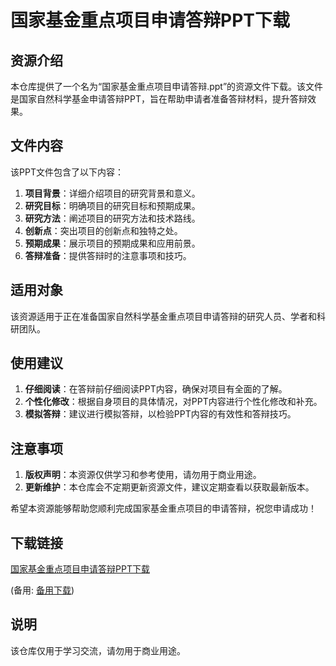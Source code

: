 # 国家基金重点项目申请答辩PPT下载

## 资源介绍

本仓库提供了一个名为“国家基金重点项目申请答辩.ppt”的资源文件下载。该文件是国家自然科学基金申请答辩PPT，旨在帮助申请者准备答辩材料，提升答辩效果。

## 文件内容

该PPT文件包含了以下内容：

1. **项目背景**：详细介绍项目的研究背景和意义。
2. **研究目标**：明确项目的研究目标和预期成果。
3. **研究方法**：阐述项目的研究方法和技术路线。
4. **创新点**：突出项目的创新点和独特之处。
5. **预期成果**：展示项目的预期成果和应用前景。
6. **答辩准备**：提供答辩时的注意事项和技巧。

## 适用对象

该资源适用于正在准备国家自然科学基金重点项目申请答辩的研究人员、学者和科研团队。

## 使用建议

1. **仔细阅读**：在答辩前仔细阅读PPT内容，确保对项目有全面的了解。
2. **个性化修改**：根据自身项目的具体情况，对PPT内容进行个性化修改和补充。
3. **模拟答辩**：建议进行模拟答辩，以检验PPT内容的有效性和答辩技巧。

## 注意事项

1. **版权声明**：本资源仅供学习和参考使用，请勿用于商业用途。
2. **更新维护**：本仓库会不定期更新资源文件，建议定期查看以获取最新版本。

希望本资源能够帮助您顺利完成国家基金重点项目的申请答辩，祝您申请成功！

## 下载链接
[国家基金重点项目申请答辩PPT下载](https://pan.quark.cn/s/bf7eb4d37652) 

(备用: [备用下载](https://pan.baidu.com/s/1EDZKp_0ZkE7tQF_zNsLqKw?pwd=1234))

## 说明

该仓库仅用于学习交流，请勿用于商业用途。
